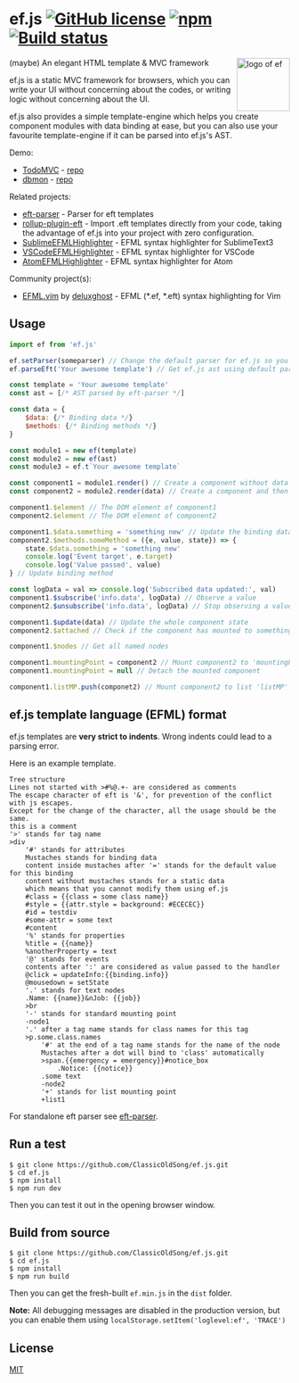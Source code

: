 # ef.js [![GitHub license](https://img.shields.io/badge/license-MIT-blue.svg?style=flat-square)](https://raw.githubusercontent.com/ClassicOldSong/ef.js/master/LICENSE) [![npm](https://img.shields.io/npm/dt/ef.js.svg?style=flat-square)](https://www.npmjs.com/package/ef.js) [![Build status](https://img.shields.io/travis/ClassicOldSong/ef.js.svg?style=flat-square)](https://travis-ci.org/ClassicOldSong/ef.js)
<img align="right" width="95" height="95" title="logo of ef" src="https://cloud.githubusercontent.com/assets/10512422/24116533/15dbd8b2-0de2-11e7-9ae8-6885f429a923.png">

(maybe) An elegant HTML template & MVC framework

ef.js is a static MVC framework for browsers, which you can write your UI without concerning about the codes, or writing logic without concerning about the UI.

ef.js also provides a simple template-engine which helps you create component modules with data binding at ease, but you can also use your favourite template-engine if it can be parsed into ef.js's AST.

Demo:
+ [TodoMVC](https://classicoldsong.github.io/todomvc-efjs/) - [repo](https://github.com/ClassicOldSong/todomvc-efjs)
+ [dbmon](https://classicoldsong.github.io/js-repaint-perfs/ef/index.html) - [repo](https://github.com/ClassicOldSong/js-repaint-perfs)

Related projects:
+ [eft-parser](https://github.com/ClassicOldSong/eft-parser) - Parser for eft templates
+ [rollup-plugin-eft](https://github.com/ClassicOldSong/rollup-plugin-eft) - Import .eft templates directly from your code, taking the advantage of ef.js into your project with zero configuration.
+ [SublimeEFMLHighlighter](https://github.com/ClassicOldSong/SublimeEFMLHighlighter) - EFML syntax highlighter for SublimeText3
+ [VSCodeEFMLHighlighter](https://marketplace.visualstudio.com/items?itemName=ClassicOldSong.efml) - EFML syntax highlighter for VSCode
+ [AtomEFMLHighlighter](https://atom.io/packages/efml) - EFML syntax highlighter for Atom

Community project(s):
+ [EFML.vim](https://github.com/deluxghost/EFML.vim) by [deluxghost](https://github.com/deluxghost) - EFML (*.ef, *.eft) syntax highlighting for Vim

## Usage
``` javascript
import ef from 'ef.js'

ef.setParser(someparser) // Change the default parser for ef.js so you can use a different type of template
ef.parseEft('Your awesome template') // Get ef.js ast using default parser

const template = 'Your awesome template'
const ast = [/* AST parsed by eft-parser */]

const data = {
	$data: {/* Binding data */}
	$methods: {/* Binding methods */}
}

const module1 = new ef(template)
const module2 = new ef(ast)
const module3 = ef.t`Your awesome template`

const component1 = module1.render() // Create a component without data
const component2 = module2.render(data) // Create a component and then updates it's data

component1.$element // The DOM element of component1
component2.$element // The DOM element of component2

component1.$data.something = 'something new' // Update the binding data 'something'
component2.$methods.someMethod = ({e, value, state}) => {
	state.$data.something = 'something new'
	console.log('Event target', e.target)
	console.log('Value passed', value)
} // Update binding method

const logData = val => console.log('Subscribed data updated:', val)
component1.$subscribe('info.data', logData) // Observe a value
component2.$unsubscribe('info.data', logData) // Stop observing a value

component1.$update(data) // Update the whole component state
component2.$attached // Check if the component has mounted to something

component1.$nodes // Get all named nodes

component1.mountingPoint = component2 // Mount component2 to 'mountingPoint' on component1
component1.mountingPoint = null // Detach the mounted component

component1.listMP.push(componet2) // Mount component2 to list 'listMP' mounting point on component1

```

## ef.js template language (EFML) format
ef.js templates are **very strict to indents**. Wrong indents could lead to a parsing error.

Here is an example template.

```
Tree structure
Lines not started with >#%@.+- are considered as comments
The escape character of eft is '&', for prevention of the conflict with js escapes.
Except for the change of the character, all the usage should be the same.
this is a comment
'>' stands for tag name
>div
	'#' stands for attributes
	Mustaches stands for binding data
	content inside mustaches after '=' stands for the default value for this binding
	content without mustaches stands for a static data
	which means that you cannot modify them using ef.js
	#class = {{class = some class name}}
	#style = {{attr.style = background: #ECECEC}}
	#id = testdiv
	#some-attr = some text
	#content
	'%' stands for properties
	%title = {{name}}
	%anotherProperty = text
	'@' stands for events
	contents after ':' are considered as value passed to the handler
	@click = updateInfo:{{binding.info}}
	@mousedown = setState
	'.' stands for text nodes
	.Name: {{name}}&nJob: {{job}}
	>br
	'-' stands for standard mounting point
	-node1
	'.' after a tag name stands for class names for this tag
	>p.some.class.names
		'#' at the end of a tag name stands for the name of the node
		Mustaches after a dot will bind to 'class' automatically
		>span.{{emergency = emergency}}#notice_box
			.Notice: {{notice}}
		.some text
		-node2
		'+' stands for list mounting point
		+list1
```

For standalone eft parser see [eft-parser](https://github.com/ClassicOldSong/eft-parser).

## Run a test
```
$ git clone https://github.com/ClassicOldSong/ef.js.git
$ cd ef.js
$ npm install
$ npm run dev
```
Then you can test it out in the opening browser window.

## Build from source
```
$ git clone https://github.com/ClassicOldSong/ef.js.git
$ cd ef.js
$ npm install
$ npm run build
```
Then you can get the fresh-built `ef.min.js` in the `dist` folder.

**Note:** All debugging messages are disabled in the production version, but you can enable them using `localStorage.setItem('loglevel:ef', 'TRACE')`

## License
[MIT](http://cos.mit-license.org/)
